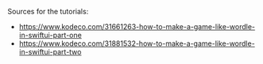 Sources for the tutorials:
- https://www.kodeco.com/31661263-how-to-make-a-game-like-wordle-in-swiftui-part-one
- https://www.kodeco.com/31881532-how-to-make-a-game-like-wordle-in-swiftui-part-two
